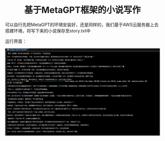 <h1><center>基于MetaGPT框架的小说写作</center></h1>

可以自行先把MetaGPT的环境安装好，还是同样的，我们基于AWS云服务器上去搭建环境，将写下来的小说保存至story.txt中

运行界面：

![command_line](command_line.png)